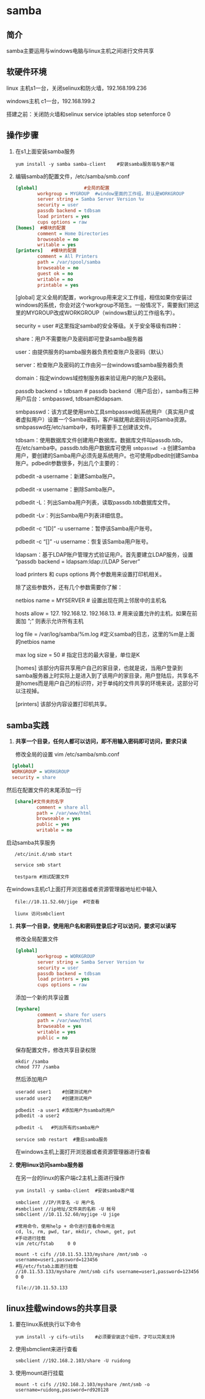 # samba

## 简介

samba主要运用与windows电脑与linux主机之间进行文件共享

## 软硬件环境

linux 主机s1一台，关闭selinux和防火墙，192.168.199.236

windows主机 c1一台，192.168.199.2

搭建之前：关闭防火墙和selinux
	service iptables stop
	setenforce 0

## 操作步骤

1. 在s1上面安装samba服务

   ```shell
   yum install -y samba samba-client	#安装samba服务端与客户端
   ```

2. 编辑samba的配置文件，/etc/samba/smb.conf

   ```ini
   [global]					#全局的配置
           workgroup = MYGROUP	#window里面的工作组，默认是WORKGROUP
           server string = Samba Server Version %v
           security = user
           passdb backend = tdbsam
           load printers = yes
           cups options = raw
   [homes]	#模块的配置
           comment = Home Directories
           browseable = no
           writable = yes
   [printers]	#模块的配置
           comment = All Printers
           path = /var/spool/samba
           browseable = no
           guest ok = no
           writable = no
           printable = yes
   ```

   [global] 定义全局的配置，workgroup用来定义工作组，相信如果你安装过windows的系统，你会对这个workgroup不陌生。一般情况下，需要我们把这里的MYGROUP改成WORKGROUP（windows默认的工作组名字）。

   security = user #这里指定samba的安全等级。关于安全等级有四种：

   share：用户不需要账户及密码即可登录samba服务器

   user：由提供服务的samba服务器负责检查账户及密码（默认）

   server：检查账户及密码的工作由另一台windows或samba服务器负责

   domain：指定windows域控制服务器来验证用户的账户及密码。

   passdb backend = tdbsam # passdb backend（用户后台），samba有三种用户后台：smbpasswd, tdbsam和ldapsam.

   smbpasswd：该方式是使用smb工具smbpasswd给系统用户（真实用户或者虚拟用户）设置一个Samba密码，客户端就用此密码访问Samba资源。smbpasswd在/etc/samba中，有时需要手工创建该文件。

   tdbsam：使用数据库文件创建用户数据库。数据库文件叫passdb.tdb，在/etc/samba中。passdb.tdb用户数据库可使用 `smbpasswd -a` 创建Samba用户，要创建的Samba用户必须先是系统用户。也可使用pdbedit创建Samba账户。pdbedit参数很多，列出几个主要的：

   pdbedit -a username：新建Samba账户。

   pdbedit -x username：删除Samba账户。

   pdbedit -L：列出Samba用户列表，读取passdb.tdb数据库文件。

   pdbedit -Lv：列出Samba用户列表详细信息。

   pdbedit -c “[D]” -u username：暂停该Samba用户账号。

   pdbedit -c “[]” -u username：恢复该Samba用户账号。

   ldapsam：基于LDAP账户管理方式验证用户。首先要建立LDAP服务，设置 “passdb backend = ldapsam:ldap://LDAP Server”

   load printers 和 cups options 两个参数用来设置打印机相关。

   除了这些参数外，还有几个参数需要你了解：

   netbios name = MYSERVER # 设置出现在网上邻居中的主机名

   hosts allow = 127. 192.168.12. 192.168.13. # 用来设置允许的主机，如果在前面加 ”;” 则表示允许所有主机

   log file = /var/log/samba/%m.log #定义samba的日志，这里的%m是上面的netbios name

   max log size = 50 # 指定日志的最大容量，单位是K

   [homes] 该部分内容共享用户自己的家目录，也就是说，当用户登录到samba服务器上时实际上是进入到了该用户的家目录，用户登陆后，共享名不是homes而是用户自己的标识符，对于单纯的文件共享的环境来说，这部分可以注视掉。

   [printers] 该部分内容设置打印机共享。

## samba实践

1. **共享一个目录，任何人都可以访问，即不用输入密码即可访问，要求只读**

   修改全局的设置
   vim /etc/samba/smb.conf


```ini
  [global]
  WORKGROUP = WORKGROUP
  security = share
```

   然后在配置文件的末尾添加一行

```ini
   [share]#文件夹的名字
           comment = share all
           path = /var/www/html
           browseable = yes
           public = yes
           writable = no
```

   启动samba共享服务

```shell
   /etc/init.d/smb start
   
   service smb start
   
   testparm	#测试配置文件
```

   在windows主机c1上面打开浏览器或者资源管理器地址栏中输入

```shell
   file://10.11.52.60/jige	#可查看
   
   liunx 访问smbclient
```

1. **共享一个目录，使用用户名和密码登录后才可以访问，要求可以读写**

   修改全局配置文件

   ```ini
   [global]
           workgroup = WORKGROUP
           server string = Samba Server Version %v
           security = user
           passdb backend = tdbsam
           load printers = yes
           cups options = raw
   ```

   添加一个新的共享设置

   ```ini
   [myshare]
           comment = share for users
           path = /var/www/html
           browseable = yes 
           writable = yes
           public = no
   ```

   保存配置文件，修改共享目录权限

   ```shell
   mkdir /samba
   chmod 777 /samba
   ```

   然后添加用户

   ```shell
   useradd user1	#创建测试用户
   useradd user2	#创建测试用户

   pdbedit -a user1	#添加用户为samba的用户
   pdbedit -a user2	

   pdbedit -L	#列出所有的samba用户

   service smb restart	#重启samba服务
   ```

   在windows主机上面打开浏览器或者资源管理器进行查看

2. **使用linux访问samba服务器**

   在另一台的linux的客户端c2主机上面进行操作

   ```shell
   yum install -y samba-client	#安装samba客户端
   
   smbclient //IP/共享名 -U 用户名
   #smbclient //ip地址/文件夹的名称 -U 帐号
   smbclient //10.11.52.60/myjige -U jige
   
   #常用命令，使用help + 命令进行查看命令用法
   cd, ls, rm, pwd, tar, mkdir, chown, get, put
   #手动进行挂载
   vim /etc/fstab     0 0
   
   mount -t cifs //10.11.53.133/myshare /mnt/smb -o username=user1,password=123456
   #在/etc/fstab上面进行挂载
   //10.11.53.133/myshare /mnt/smb cifs username=user1,password=123456 0 0
   
   file://10.11.53.133
   ```

## linux挂载windows的共享目录

1. 要在linux系统执行以下命令

   ```shell
   yum install -y cifs-utils	#必须要安装这个组件，才可以完美支持
   ```

2. 使用sbmclient来进行查看

   ```shell
   smbclient //192.168.2.103/share -U ruidong
   ```

3. 使用mount进行挂载

   ```shell
   mount -t cifs //192.168.2.103/myshare /mnt/smb -o username=ruidong,password=rd920128
   ```